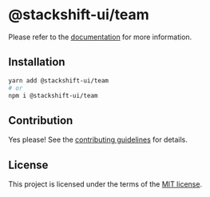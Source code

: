 # @stackshift-ui/team

Please refer to the [documentation](https://stackshift-ui.webriq.com/docs/components/team) for more information.

## Installation

```sh
yarn add @stackshift-ui/team
# or
npm i @stackshift-ui/team
```

## Contribution

Yes please! See the
[contributing guidelines](https://github.com/stackshift-ui/components/master/CONTRIBUTING.md)
for details.

## License

This project is licensed under the terms of the
[MIT license](https://github.com/stackshift-ui/components/master/LICENSE).
